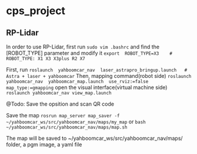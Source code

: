 # cps_project
## RP-Lidar
In order to use RP-Lidar, first run
`sudo vim .bashrc`
and find the [ROBOT_TYPE] parameter and modify it
`export  ROBOT_TYPE=X3    # ROBOT_TYPE: X1 X3 X3plus R2 X7`

First, run
`roslaunch  yahboomcar_nav  laser_astrapro_bringup.launch   # Astra + laser + yahboomcar`
Then, mapping command(robot side)
`roslaunch  yahboomcar_nav  yahboomcar_map.launch  use_rviz:=false  map_type:=gmapping`
open the visual interface(virtual machine side)
`roslaunch yahboomcar_nav view_map.launch`

@Todo: Save the opsition and scan QR code

Save the map
`rosrun map_server map_saver -f ~/yahboomcar_ws/src/yahboomcar_nav/maps/my_map` or `bash ~/yahboomcar_ws/src/yahboomcar_nav/maps/map.sh`

The map will be saved to ~/yahboomcar_ws/src/yahboomcar_nav/maps/ folder, a pgm image, a yaml file
